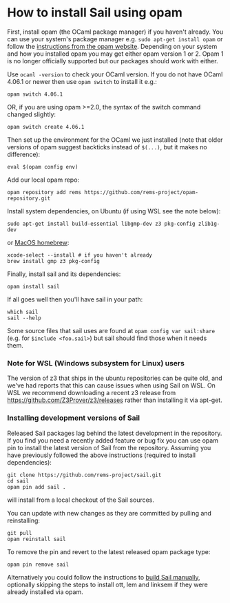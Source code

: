 # How to install Sail using opam

First, install opam (the OCaml package manager) if you haven't already. You can use your system's package
manager e.g. `sudo apt-get install opam` or follow the [instructions
from the opam website](https://opam.ocaml.org/doc/Install.html).
Depending on your system and how you installed opam you may get either
opam version 1 or 2. Opam 1 is no longer officially supported but our
packages should work with either.

Use `ocaml -version` to check your OCaml version. If you do not have OCaml 4.06.1 or newer then use `opam switch` to install it e.g.:
```
opam switch 4.06.1
```
OR, if you are using opam >=2.0, the syntax of the switch command changed slightly:
```
opam switch create 4.06.1
```

Then set up the environment for the OCaml we just installed (note that older versions of opam suggest backticks instead of `$(...)`, but it makes no difference):
```
eval $(opam config env)
```
Add our local opam repo:
```
opam repository add rems https://github.com/rems-project/opam-repository.git
```
Install system dependencies, on Ubuntu (if using WSL see the note below):
```
sudo apt-get install build-essential libgmp-dev z3 pkg-config zlib1g-dev
```
or [MacOS homebrew](https://brew.sh/):
```
xcode-select --install # if you haven't already
brew install gmp z3 pkg-config
```
Finally, install sail and its dependencies:
```
opam install sail
```
If all goes well then you'll have sail in your path:
```
which sail
sail --help
```
Some source files that sail uses are found at ``opam config var sail:share`` (e.g. for ``$include <foo.sail>``) but sail should find those when it needs them.

### Note for WSL (Windows subsystem for Linux) users

The version of z3 that ships in the ubuntu repositories can be quite old, and we've had reports that this can cause issues when using Sail on WSL. On WSL we recommend downloading a recent z3 release from https://github.com/Z3Prover/z3/releases rather than installing it via apt-get.

### Installing development versions of Sail
Released Sail packages lag behind the latest development in the repository. If you find you need a recently added feature or bug fix you can use opam pin to install the latest version of Sail from the repository. Assuming you have previously followed the above instructions (required to install dependencies):
```
git clone https://github.com/rems-project/sail.git
cd sail
opam pin add sail .
```
will install from a local checkout of the Sail sources.

You can update with new changes as they are committed by pulling and reinstalling:
```
git pull
opam reinstall sail
```

To remove the pin and revert to the latest released opam package type:
```
opam pin remove sail
```

Alternatively you could follow the instructions to [build Sail manually](BUILDING.md), optionally skipping the steps to install ott, lem and linksem if they were already installed via opam.
